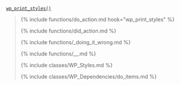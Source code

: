 <p><code><a href="https://developer.wordpress.org/reference/functions/wp_print_styles/">wp_print_styles()</a></code></p>

<blockquote>

{% include functions/do_action.md hook="wp_print_styles" %}

{% include functions/did_action.md %}

{% include functions/_doing_it_wrong.md %}

{% include functions/__.md %}

{% include classes/WP_Styles.md %}

{% include classes/WP_Dependencies/do_items.md %}

</blockquote>
